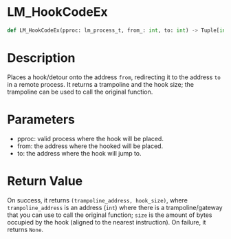 # LM_HookCodeEx

```python
def LM_HookCodeEx(pproc: lm_process_t, from_: int, to: int) -> Tuple[int, int]
```

# Description

Places a hook/detour onto the address `from`, redirecting it to the address `to` in a remote process. It returns a trampoline and the hook size; the trampoline can be used to call the original function.

# Parameters

- pproc: valid process where the hook will be placed.
- from: the address where the hooked will be placed.
- to: the address where the hook will jump to.

# Return Value

On success, it returns `(trampoline_address, hook_size)`, where `trampoline_address` is an address (`int`) where there is a trampoline/gateway that you can use to call the original function; `size` is the amount of bytes occupied by the hook (aligned to the nearest instruction). On failure, it returns `None`.

